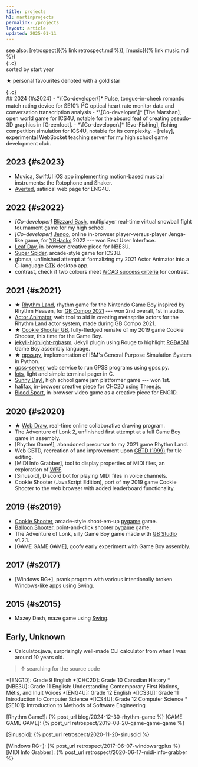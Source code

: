 ```yaml
---
title: projects
h1: martinprojects
permalink: /projects
layout: article
updated: 2025-01-11
---
```


<div markdown="1">
see also:
[retrospect]({% link retrospect.md %}),
[music]({% link music.md %})
</div>
{:.c}

<section markdown="1">
sorted by start year

<span class="hi2">&#x2605;</span>
personal favourites denoted with a gold star
</section>
{:.c}

<div markdown="1">
## 2024 {#s2024}
- <span class="subtext" markdown="1">*\[Co-developer\]*</span> Pulse,
tongue-in-cheek romantic match rating device for SE101:
I<sup>2</sup>C optical heart rate monitor data
and conversation transcription analysis
- <span class="subtext" markdown="1">*\[Co-developer\]*</span> [The Marshan],
open world game for ICS4U, notable for the absurd feat of creating
pseudo-3D graphics in [Greenfoot].
- <span class="subtext" markdown="1">*\[Co-developer\]*</span> [Evo-Fishing],
fishing competition simulation for ICS4U, notable for its complexity.
- [relay], experimental WebSocket teaching server for my high school game
development club.

## 2023 {#s2023}
- [Muvica], SwiftUI iOS app implementing motion-based musical instruments:
the Rotophone and Shaker.
- [Averted], satirical web page for ENG4U.

## 2022 {#s2022}
- <span class="subtext" markdown="1">*\[Co-developer\]*</span> [Blizzard Bash],
multiplayer real-time virtual snowball fight tournament game for my high school.
- <span class="subtext" markdown="1">*\[Co-developer\]*</span> [Jengo], online
in-browser player-versus-player Jenga-like game, for [YRHacks] 2022 --- won
Best User Interface.
- [Leaf Day], in-browser creative piece for NBE3U.
- [Super Spider], arcade-style game for ICS3U.
- gbmsa, unfinished attempt at formalizing my 2021 Actor Animator into a
C-language [GTK] desktop app.
- contrast, check if two colours meet [WCAG success criteria] for contrast.

## 2021 {#s2021}
- <span class="hi2">&#x2605;</span> [Rhythm Land], rhythm game
for the Nintendo Game Boy inspired by Rhythm Heaven, for [GB Compo 2021] ---
won 2nd overall, 1st in audio.
- [Actor Animator], web tool to aid in creating metasprite actors for the
Rhythm Land actor system, made during GB Compo 2021.
- <span class="hi2">&#x2605;</span> [Cookie Shooter GB],
fully-fledged remake of my 2019 game Cookie Shooter, this time for the Game Boy.
- [jekyll-highlight-rgbasm], Jekyll plugin using Rouge to highlight [RGBASM]
Game Boy assembly language.
- <span class="hi2">&#x2605;</span> [gpss.py], implementation
of IBM's General Purpose Simulation System in Python.
- [gpss-server], web service to run GPSS programs using gpss.py.
- [lots], light and simple terminal pager in C.
- [Sunny Day!], high school game jam platformer game --- won 1st.
- [halifax], in-browser creative piece for CHC2D using [Three.js].
- [Blood Sport], in-browser video game as a creative piece for ENG1D.

## 2020 {#s2020}
- <span class="hi2">&#x2605;</span> [Web Draw], real-time
online collaborative drawing program.
- The Adventure of Lonk 2, unfinished first attempt at a full Game Boy game in
assembly.
- [Rhythm Game!], abandoned precursor to my 2021 game Rhythm Land.
- Web GBTD, recreation of and improvement upon [GBTD (1999)] for tile editing.
- [MIDI Info Grabber], tool to display properties of MIDI files, an exploration
of [WPF].
- [Sinusoid], Discord bot for playing MIDI files in voice channels.
- Cookie Shooter (JavaScript Edition), port of my 2019 game Cookie Shooter to
the web browser with added leaderboard functionality.

## 2019 {#s2019}
- [Cookie Shooter], arcade-style shoot-em-up [pygame] game.
- [Balloon Shooter], point-and-click shooter [pygame] game.
- The Adventure of Lonk, silly Game Boy game made with [GB Studio] v1.2.1.
- [GAME GAME GAME], goofy early experiment with Game Boy assembly.

## 2017 {#s2017}
- [Windows RG+], prank program with various intentionally
broken Windows-like apps using [Swing].

## 2015 {#s2015}
- Mazey Dash, maze game using [Swing].

## Early, Unknown
- Calculator.java, surprisingly well-made CLI calculator
from when I was around 10 years old.
> &uarr; searching for the source code
</div>

*[ENG1D]: Grade 9 English
*[CHC2D]: Grade 10 Canadian History
*[NBE3U]: Grade 11 English: Understanding Contemporary First Nations, Métis, and Inuit Voices
*[ENG4U]: Grade 12 English
*[ICS3U]: Grade 11 Introduction to Computer Science
*[ICS4U]: Grade 12 Computer Science
*[SE101]: Introduction to Methods of Software Engineering

[Rhythm Land]: https://martendo.itch.io/rhythm-land
[GB Compo 2021]: https://gbdev.io/gbcompo21
[Actor Animator]: https://github.com/martendo/actor-animator
[Cookie Shooter GB]: https://github.com/martendo/cookie-shooter-gb
[Rhythm Game!]: {% post_url blog/2024-12-30-rhythm-game %}
[GAME GAME GAME]: {% post_url retrospect/2019-08-20-game-game-game %}

[jekyll-highlight-rgbasm]: https://github.com/martendo/jekyll-highlight-rgbasm

[RGBASM]: https://rgbds.gbdev.io
[GB Studio]: https://gbstudio.dev
[GBTD (1999)]: http://www.devrs.com/gb/hmgd/gbtd.html

[Web Draw]: https://draw.marbal.ca

[Sinusoid]: {% post_url retrospect/2020-11-20-sinusoid %}

[gpss.py]: https://github.com/martendo/gpss.py
[gpss-server]: https://github.com/martendo/gpss-server

[lots]: https://github.com/martendo/lots
[WCAG success criteria]: https://www.w3.org/TR/WCAG21/#contrast-minimum

[Cookie Shooter]: https://github.com/martendo/Cookie-Shooter
[Balloon Shooter]: https://github.com/martendo/Balloon-Shooter
[Sunny Day!]: https://github.com/martendo/sunny-day

[Blizzard Bash]: https://github.com/trudeaugamedev/Blizzard-Bash
[relay]: https://github.com/trudeaugamedev/relay

[Muvica]: https://github.com/martendo/muvica

[Super Spider]: https://github.com/martendo/super-spider
[The Marshan]: https://github.com/DaNubCoding/ICS4U-Group-3-Final-Project
[Evo-Fishing]: https://github.com/DaNubCoding/ICS4U-Group-3-Simulation-Project
[Greenfoot]: https://greenfoot.org

[Blood Sport]: https://github.com/martendo/blood-sport
[halifax]: https://github.com/martendo/halifax
[Three.js]: https://threejs.org
[Leaf Day]: https://github.com/martendo/leaf-day
[Averted]: https://github.com/martendo/averted

[Jengo]: https://github.com/martendo/jengo
[YRHacks]: https://yrhacks.ca

[Windows RG+]: {% post_url retrospect/2017-06-07-windowsrgplus %}
[MIDI Info Grabber]: {% post_url retrospect/2020-06-17-midi-info-grabber %}

[pygame]: https://pygame.org
[Swing]: https://en.wikipedia.org/wiki/Swing_(Java)
[GTK]: https://gtk.org
[WPF]: https://learn.microsoft.com/en-us/dotnet/desktop/wpf
